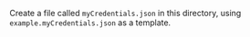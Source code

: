Create a file called `myCredentials.json` in this directory, using `example.myCredentials.json` as a template.
